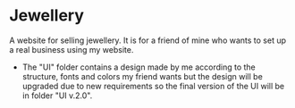 # Jewellery
A website for selling jewellery. It is for a friend of mine who wants to set up a real business using my website.

* The "UI" folder contains a design made by me according to the structure, fonts and colors my friend wants but the design will be upgraded due to new requirements so the final version of the UI will be in folder "UI v.2.0".
